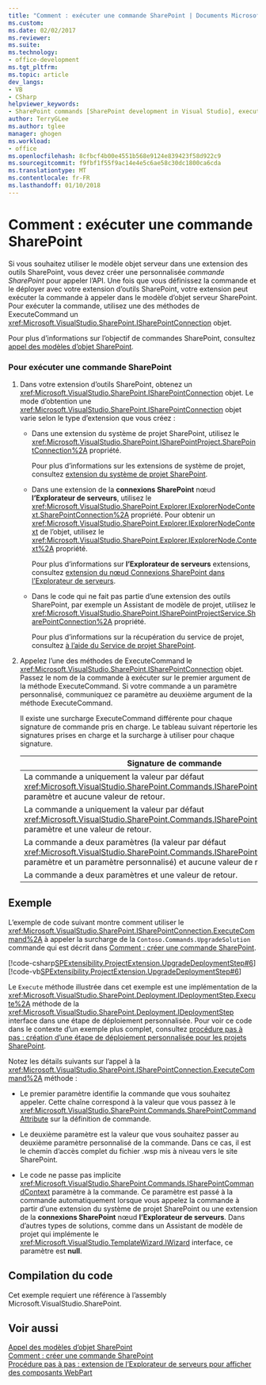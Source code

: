 ```yaml
---
title: "Comment : exécuter une commande SharePoint | Documents Microsoft"
ms.custom: 
ms.date: 02/02/2017
ms.reviewer: 
ms.suite: 
ms.technology:
- office-development
ms.tgt_pltfrm: 
ms.topic: article
dev_langs:
- VB
- CSharp
helpviewer_keywords:
- SharePoint commands [SharePoint development in Visual Studio], executing
author: TerryGLee
ms.author: tglee
manager: ghogen
ms.workload:
- office
ms.openlocfilehash: 8cfbcf4b00e4551b568e9124e839423f58d922c9
ms.sourcegitcommit: f9fbf1f55f9ac14e4e5c6ae58c30dc1800ca6cda
ms.translationtype: MT
ms.contentlocale: fr-FR
ms.lasthandoff: 01/10/2018
---
```

# <a name="how-to-execute-a-sharepoint-command"></a>Comment : exécuter une commande SharePoint
  Si vous souhaitez utiliser le modèle objet serveur dans une extension des outils SharePoint, vous devez créer une personnalisée *commande SharePoint* pour appeler l’API. Une fois que vous définissez la commande et le déployer avec votre extension d’outils SharePoint, votre extension peut exécuter la commande à appeler dans le modèle d’objet serveur SharePoint. Pour exécuter la commande, utilisez une des méthodes de ExecuteCommand un <xref:Microsoft.VisualStudio.SharePoint.ISharePointConnection> objet.  
  
 Pour plus d’informations sur l’objectif de commandes SharePoint, consultez [appel des modèles d’objet SharePoint](../sharepoint/calling-into-the-sharepoint-object-models.md).  
  
### <a name="to-execute-a-sharepoint-command"></a>Pour exécuter une commande SharePoint  
  
1.  Dans votre extension d’outils SharePoint, obtenez un <xref:Microsoft.VisualStudio.SharePoint.ISharePointConnection> objet. Le mode d’obtention une <xref:Microsoft.VisualStudio.SharePoint.ISharePointConnection> objet varie selon le type d’extension que vous créez :  
  
    -   Dans une extension du système de projet SharePoint, utilisez le <xref:Microsoft.VisualStudio.SharePoint.ISharePointProject.SharePointConnection%2A> propriété.  
  
         Pour plus d’informations sur les extensions de système de projet, consultez [extension du système de projet SharePoint](../sharepoint/extending-the-sharepoint-project-system.md).  
  
    -   Dans une extension de la **connexions SharePoint** nœud **l’Explorateur de serveurs**, utilisez le <xref:Microsoft.VisualStudio.SharePoint.Explorer.IExplorerNodeContext.SharePointConnection%2A> propriété. Pour obtenir un <xref:Microsoft.VisualStudio.SharePoint.Explorer.IExplorerNodeContext> de l’objet, utilisez le <xref:Microsoft.VisualStudio.SharePoint.Explorer.IExplorerNode.Context%2A> propriété.  
  
         Pour plus d’informations sur **l’Explorateur de serveurs** extensions, consultez [extension du nœud Connexions SharePoint dans l’Explorateur de serveurs](../sharepoint/extending-the-sharepoint-connections-node-in-server-explorer.md).  
  
    -   Dans le code qui ne fait pas partie d’une extension des outils SharePoint, par exemple un Assistant de modèle de projet, utilisez le <xref:Microsoft.VisualStudio.SharePoint.ISharePointProjectService.SharePointConnection%2A> propriété.  
  
         Pour plus d’informations sur la récupération du service de projet, consultez [à l’aide du Service de projet SharePoint](../sharepoint/using-the-sharepoint-project-service.md).  
  
2.  Appelez l’une des méthodes de ExecuteCommand le <xref:Microsoft.VisualStudio.SharePoint.ISharePointConnection> objet. Passez le nom de la commande à exécuter sur le premier argument de la méthode ExecuteCommand. Si votre commande a un paramètre personnalisé, communiquez ce paramètre au deuxième argument de la méthode ExecuteCommand.  
  
     Il existe une surcharge ExecuteCommand différente pour chaque signature de commande pris en charge. Le tableau suivant répertorie les signatures prises en charge et la surcharge à utiliser pour chaque signature.  
  
    |Signature de commande|Surcharge ExecuteCommand à utiliser|  
    |-----------------------|------------------------------------|  
    |La commande a uniquement la valeur par défaut <xref:Microsoft.VisualStudio.SharePoint.Commands.ISharePointCommandContext> paramètre et aucune valeur de retour.|<xref:Microsoft.VisualStudio.SharePoint.ISharePointConnection.ExecuteCommand%2A>|  
    |La commande a uniquement la valeur par défaut <xref:Microsoft.VisualStudio.SharePoint.Commands.ISharePointCommandContext> paramètre et une valeur de retour.|<xref:Microsoft.VisualStudio.SharePoint.ISharePointConnection.ExecuteCommand%2A>|  
    |La commande a deux paramètres (la valeur par défaut <xref:Microsoft.VisualStudio.SharePoint.Commands.ISharePointCommandContext> paramètre et un paramètre personnalisé) et aucune valeur de retour.|<xref:Microsoft.VisualStudio.SharePoint.ISharePointConnection.ExecuteCommand%2A>|  
    |La commande a deux paramètres et une valeur de retour.|<xref:Microsoft.VisualStudio.SharePoint.ISharePointConnection.ExecuteCommand%2A>|  
  
## <a name="example"></a>Exemple  
 L’exemple de code suivant montre comment utiliser le <xref:Microsoft.VisualStudio.SharePoint.ISharePointConnection.ExecuteCommand%2A> à appeler la surcharge de la `Contoso.Commands.UpgradeSolution` commande qui est décrit dans [Comment : créer une commande SharePoint](../sharepoint/how-to-create-a-sharepoint-command.md).  
  
 [!code-csharp[SPExtensibility.ProjectExtension.UpgradeDeploymentStep#6](../sharepoint/codesnippet/CSharp/UpgradeDeploymentStep/deploymentstepextension/upgradestep.cs#6)]
 [!code-vb[SPExtensibility.ProjectExtension.UpgradeDeploymentStep#6](../sharepoint/codesnippet/VisualBasic/upgradedeploymentstep/deploymentstepextension/upgradestep.vb#6)]  
  
 Le `Execute` méthode illustrée dans cet exemple est une implémentation de la <xref:Microsoft.VisualStudio.SharePoint.Deployment.IDeploymentStep.Execute%2A> méthode de la <xref:Microsoft.VisualStudio.SharePoint.Deployment.IDeploymentStep> interface dans une étape de déploiement personnalisée. Pour voir ce code dans le contexte d’un exemple plus complet, consultez [procédure pas à pas : création d’une étape de déploiement personnalisée pour les projets SharePoint](../sharepoint/walkthrough-creating-a-custom-deployment-step-for-sharepoint-projects.md).  
  
 Notez les détails suivants sur l’appel à la <xref:Microsoft.VisualStudio.SharePoint.ISharePointConnection.ExecuteCommand%2A> méthode :  
  
-   Le premier paramètre identifie la commande que vous souhaitez appeler. Cette chaîne correspond à la valeur que vous passez à le <xref:Microsoft.VisualStudio.SharePoint.Commands.SharePointCommandAttribute> sur la définition de commande.  
  
-   Le deuxième paramètre est la valeur que vous souhaitez passer au deuxième paramètre personnalisé de la commande. Dans ce cas, il est le chemin d’accès complet du fichier .wsp mis à niveau vers le site SharePoint.  
  
-   Le code ne passe pas implicite <xref:Microsoft.VisualStudio.SharePoint.Commands.ISharePointCommandContext> paramètre à la commande. Ce paramètre est passé à la commande automatiquement lorsque vous appelez la commande à partir d’une extension du système de projet SharePoint ou une extension de la **connexions SharePoint** nœud **l’Explorateur de serveurs**. Dans d’autres types de solutions, comme dans un Assistant de modèle de projet qui implémente le <xref:Microsoft.VisualStudio.TemplateWizard.IWizard> interface, ce paramètre est **null**.  
  
## <a name="compiling-the-code"></a>Compilation du code  
 Cet exemple requiert une référence à l’assembly Microsoft.VisualStudio.SharePoint.  
  
## <a name="see-also"></a>Voir aussi  
 [Appel des modèles d’objet SharePoint](../sharepoint/calling-into-the-sharepoint-object-models.md)   
 [Comment : créer une commande SharePoint](../sharepoint/how-to-create-a-sharepoint-command.md)   
 [Procédure pas à pas : extension de l’Explorateur de serveurs pour afficher des composants WebPart](../sharepoint/walkthrough-extending-server-explorer-to-display-web-parts.md)  
  
  